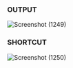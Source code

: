 ### OUTPUT
![Screenshot (1249)](https://user-images.githubusercontent.com/101398263/206529961-045b79f1-68cc-45d1-9690-7b8bb44d12f0.png)

### SHORTCUT
![Screenshot (1250)](https://user-images.githubusercontent.com/101398263/206529972-773de1c5-8ed8-43ff-8e19-57cae6df16fe.png)
